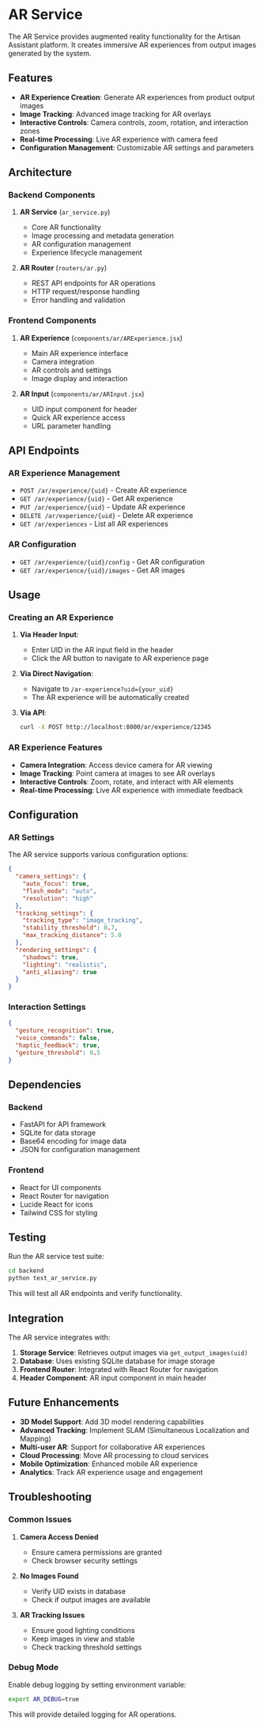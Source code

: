 # AR Service

The AR Service provides augmented reality functionality for the Artisan Assistant platform. It creates immersive AR experiences from output images generated by the system.

## Features

- **AR Experience Creation**: Generate AR experiences from product output images
- **Image Tracking**: Advanced image tracking for AR overlays
- **Interactive Controls**: Camera controls, zoom, rotation, and interaction zones
- **Real-time Processing**: Live AR experience with camera feed
- **Configuration Management**: Customizable AR settings and parameters

## Architecture

### Backend Components

1. **AR Service** (`ar_service.py`)
   - Core AR functionality
   - Image processing and metadata generation
   - AR configuration management
   - Experience lifecycle management

2. **AR Router** (`routers/ar.py`)
   - REST API endpoints for AR operations
   - HTTP request/response handling
   - Error handling and validation

### Frontend Components

1. **AR Experience** (`components/ar/ARExperience.jsx`)
   - Main AR experience interface
   - Camera integration
   - AR controls and settings
   - Image display and interaction

2. **AR Input** (`components/ar/ARInput.jsx`)
   - UID input component for header
   - Quick AR experience access
   - URL parameter handling

## API Endpoints

### AR Experience Management

- `POST /ar/experience/{uid}` - Create AR experience
- `GET /ar/experience/{uid}` - Get AR experience
- `PUT /ar/experience/{uid}` - Update AR experience
- `DELETE /ar/experience/{uid}` - Delete AR experience
- `GET /ar/experiences` - List all AR experiences

### AR Configuration

- `GET /ar/experience/{uid}/config` - Get AR configuration
- `GET /ar/experience/{uid}/images` - Get AR images

## Usage

### Creating an AR Experience

1. **Via Header Input**:
   - Enter UID in the AR input field in the header
   - Click the AR button to navigate to AR experience page

2. **Via Direct Navigation**:
   - Navigate to `/ar-experience?uid={your_uid}`
   - The AR experience will be automatically created

3. **Via API**:
   ```bash
   curl -X POST http://localhost:8000/ar/experience/12345
   ```

### AR Experience Features

- **Camera Integration**: Access device camera for AR viewing
- **Image Tracking**: Point camera at images to see AR overlays
- **Interactive Controls**: Zoom, rotate, and interact with AR elements
- **Real-time Processing**: Live AR experience with immediate feedback

## Configuration

### AR Settings

The AR service supports various configuration options:

```json
{
  "camera_settings": {
    "auto_focus": true,
    "flash_mode": "auto",
    "resolution": "high"
  },
  "tracking_settings": {
    "tracking_type": "image_tracking",
    "stability_threshold": 0.7,
    "max_tracking_distance": 5.0
  },
  "rendering_settings": {
    "shadows": true,
    "lighting": "realistic",
    "anti_aliasing": true
  }
}
```

### Interaction Settings

```json
{
  "gesture_recognition": true,
  "voice_commands": false,
  "haptic_feedback": true,
  "gesture_threshold": 0.5
}
```

## Dependencies

### Backend
- FastAPI for API framework
- SQLite for data storage
- Base64 encoding for image data
- JSON for configuration management

### Frontend
- React for UI components
- React Router for navigation
- Lucide React for icons
- Tailwind CSS for styling

## Testing

Run the AR service test suite:

```bash
cd backend
python test_ar_service.py
```

This will test all AR endpoints and verify functionality.

## Integration

The AR service integrates with:

1. **Storage Service**: Retrieves output images via `get_output_images(uid)`
2. **Database**: Uses existing SQLite database for image storage
3. **Frontend Router**: Integrated with React Router for navigation
4. **Header Component**: AR input component in main header

## Future Enhancements

- **3D Model Support**: Add 3D model rendering capabilities
- **Advanced Tracking**: Implement SLAM (Simultaneous Localization and Mapping)
- **Multi-user AR**: Support for collaborative AR experiences
- **Cloud Processing**: Move AR processing to cloud services
- **Mobile Optimization**: Enhanced mobile AR experience
- **Analytics**: Track AR experience usage and engagement

## Troubleshooting

### Common Issues

1. **Camera Access Denied**
   - Ensure camera permissions are granted
   - Check browser security settings

2. **No Images Found**
   - Verify UID exists in database
   - Check if output images are available

3. **AR Tracking Issues**
   - Ensure good lighting conditions
   - Keep images in view and stable
   - Check tracking threshold settings

### Debug Mode

Enable debug logging by setting environment variable:
```bash
export AR_DEBUG=true
```

This will provide detailed logging for AR operations.
